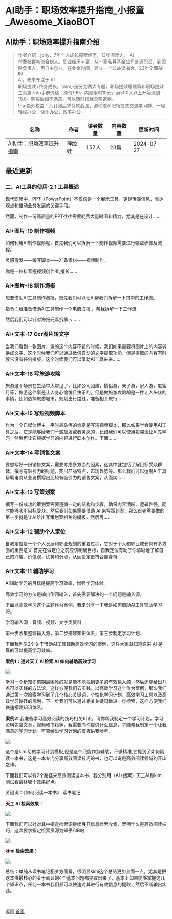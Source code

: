 # AI助手：职场效率提升指南_小报童_Awesome_XiaoBOT

## AI助手：职场效率提升指南介绍
> 作者介绍：jony，7年个人成长探索经历，13年阅读史， AI  
付费社群初创合伙人。职业经历丰富，从一家私募基金公司普通职员，到团队负责人，再自主创业，在业余时间，建立一个公益读书会，23年全面AII IN  
AI，未来专注于 AI  
职场提效+终身成长。\n\n小册分为两大专题，职场提效思维篇和职场提效工具篇.\n\n手册价格：原价199，内测限时10元，满500人以上开始涨到18.8。购买后如不满意，可以随时找我全额退款。  
\n\n额外权益：凡订阅后凭付款截图，邀你进AI职场提效交流学习群，一起轻松办公，快乐办公，效率办公。  
  


|名称|作者|读者数量|内容数量|更新时间|
|---|---|---|---|---|
|[AI助手：职场效率提升指南](https://xiaobot.net/p/ZCTX8888?refer=0b133df9-27dc-423b-8101-639049001c13)|神经蛙|157人|23篇|2024-07-27|

## 最近更新
### 二、AI工具的使用-2.1 工具概述

现代职场中，PPT（PowerPoint）不仅仅是一个展示工具，更是传递信息、表达观点和推动业务发展的关键手段。

然而，制作一份高质量的PPT往往需要耗费大量时间和精力，尤其是在设计......

### AI+图片-19 制作视频

如何利用AI制作视频呢，首先我们可以拆解一下制作视频需要进行哪些步骤及流程。

灵感激发——编写脚本——准备素材——视频制作。

你是一位抖音短视频创作者,擅长......

### AI+图片-18 制作海报

想要借助AI工具制作海报，首先我们可以让AI帮我们拆解一下其中的工作流。

指令：我准备借助AI工具制作一个电商海报 ，帮我拆解一下工作流

然后我们可以针对海报元素拆解:<......

### AI+文本-17 Ocr图片转文字

当我们看到一张图片，觉的这个内容不错的时候，我们如果需要将图片上的内容转换成文字，这个时候我们可以通过微信自动的文字提取功能，但是提取的内容有时候它没有任何排版，这个时候我们可以借助AI工具来进......

### AI+文本-16 写旅游攻略

旅游这个场景在生活中太常见了，比如公司团建，情侣游，亲子游，家人游，度蜜月等，旅游这件事是让人身心愉悦且快乐的，但是做旅游攻略却是一件让人头疼的事情，比如选择旅游城市，规划出行路线，准备相关旅行......

### AI+文本-15 写短视频脚本

作为一个自媒体博主，平时最头疼的肯定是写短视频脚本，那么如果学会使用AI工具之后，它是能够给我们一些启发或者灵感的，比如我们可以使用投喂法让AI先学习，然后再让它根据学习的内容进行脚本创作。下面......

### AI+文本-14 写销售文案

要想写好一份销售文案，需要考虑多方面的因素，这其中就包括了解目标受众群体，撰写有吸引力的标题，突出产品特点，市场趋势等。那么我们可以运用AI工具帮助电商从业者撰写出比较有吸引力的销售文案，从而实......

### AI+文本-13 写策划案

撰写一份成功的策划案需要遵循一定的结构和步骤，确保内容清晰、逻辑性强，同时能够吸引目标受众。然后我们如果需要借助 AI
来写策划案，那么首先需要做的第一步就是让AI给出写策划案相关的模板，然后再......

### AI+文本-12 辅助个人定位

自我定位是一个个人发展和职业规划的重要过程，它对于个人和职业成长具有多方面的重要意义.首先在做定位之前应该明确目标，自我定位有助于你清晰地了解自己的兴趣、价值观、优势和弱点，从而设定更符合自身特......

### AI+文本-11 辅助学习

AI辅助学习的目标是提高学习效率，增强学习体验。

高效学习的方法是输出倒闭输入，首先需要解决的一个问题是输入源。

下面以高效学习这个主题作为案例，我来分享一下我是如何借助AI工具辅助学习的。

学习输入源：音频、视频、文字类资料

第一步收集整理输入源，第二步搭建知识体系，第三步制定学习计划.

下面我列举2个关于借助AI工具辅助高效学习的案例，这样大家就知道原来 AI 是真的可以提高学习效率。

**案例1：通过天工 AI检索 AI 如何辅助高效学习**

![](https://static.xiaobot.net/file/2024-02-04/289670/1ada462991f7e01e380e8e73a731bfa8.png)

学习一个新知识前期最困难的就是能不能找到更多的有效输入源，然后还能给出几点可以实践的方法论，这样方便我们去实践，以高效学习这个作为案例，那么我们通过第一次检索学习到了几个核心关键词，个性化学习计划，高效学习工具以及高效学习路径的规划，下一步我们可以通过相关关键词做进一步检索，这样方便我们快速搭建知识体系。

**案例2:**
我准备学习高效阅读的技巧相关知识，请你帮我制定一个学习计划，学习资料包含文章，视频和书籍等，我需要向你提供什么信息，才能帮我制定一个让我满意的学习计划。可否给出学习计划的模板供我参考.

![](https://static.xiaobot.net/file/2024-02-04/289670/4175524ec11c326e58279f062d5b1f1d.png)

这个是kimi给的学习计划模板,但是这个只能作为辅助，不够精准,它提到了如何阅读一本书，这是一本专门分享高效阅读技巧的书，也可以说是高效阅读领域的开山之作。

下面我们可以有2个路径来高效阅读这本书，我分别用（AI+搜索）天工AI和kimi 测试看最终哪个效果好点。

关键词：《如何阅读一本书》 读书笔记

**天工 AI 检索效果：**

![](https://static.xiaobot.net/file/2024-02-04/289670/8dd1c351e02df349c20ae948ce4e65da.png)

下面我们可以针对其中指定检索源继续展开信息检索收集，案例什么是高效阅读技巧，这次要求指定检索资源为知乎和B站.

![](https://static.xiaobot.net/file/2024-02-04/289670/5da59e97a2577f91e71f24d3e613f9c4.png)

**kimi 检索效果：**

![](https://static.xiaobot.net/file/2024-02-04/289670/aa88a4f5640d02dfe226496ff153401b.png)

总结：单纯从读书笔记相关方面看，很明显kimi这个总结更加全面一点，尤其是把这本书最核心的关于阅读的4个基本问题都提取出来了，基本上如果能够掌握这几个知识点，任何一本书我们都可以快速对其进行有效信息的提取，然后不断输出实践。


<a href="https://github.com/Reno9527/awesome-xiaobot" style="color: white; text-decoration: none;">awesome-xiaobot</a>

返回 [首页](../README.md)
